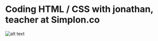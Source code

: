 # Coding HTML / CSS with jonathan,  teacher at Simplon.co

![alt text](https://a-h-exos-integration.netlify.app/images/cvHTML.jpg)